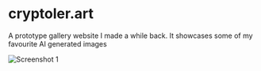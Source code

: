 # cryptoler.art
A prototype gallery website I made a while back. It showcases some of my favourite AI generated images 

![Screenshot 1](./images/site-screenshot-1)
